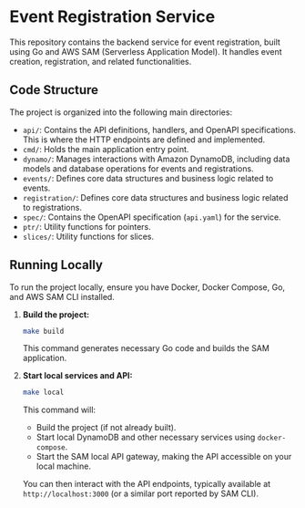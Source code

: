 # Event Registration Service

This repository contains the backend service for event registration, built using Go and AWS SAM (Serverless Application Model). It handles event creation, registration, and related functionalities.

## Code Structure

The project is organized into the following main directories:

-   `api/`: Contains the API definitions, handlers, and OpenAPI specifications. This is where the HTTP endpoints are defined and implemented.
-   `cmd/`: Holds the main application entry point.
-   `dynamo/`: Manages interactions with Amazon DynamoDB, including data models and database operations for events and registrations.
-   `events/`: Defines core data structures and business logic related to events.
-   `registration/`: Defines core data structures and business logic related to registrations.
-   `spec/`: Contains the OpenAPI specification (`api.yaml`) for the service.
-   `ptr/`: Utility functions for pointers.
-   `slices/`: Utility functions for slices.

## Running Locally

To run the project locally, ensure you have Docker, Docker Compose, Go, and AWS SAM CLI installed.

1.  **Build the project:**
    ```bash
    make build
    ```
    This command generates necessary Go code and builds the SAM application.

2.  **Start local services and API:**
    ```bash
    make local
    ```
    This command will:
    -   Build the project (if not already built).
    -   Start local DynamoDB and other necessary services using `docker-compose`.
    -   Start the SAM local API gateway, making the API accessible on your local machine.

    You can then interact with the API endpoints, typically available at `http://localhost:3000` (or a similar port reported by SAM CLI).